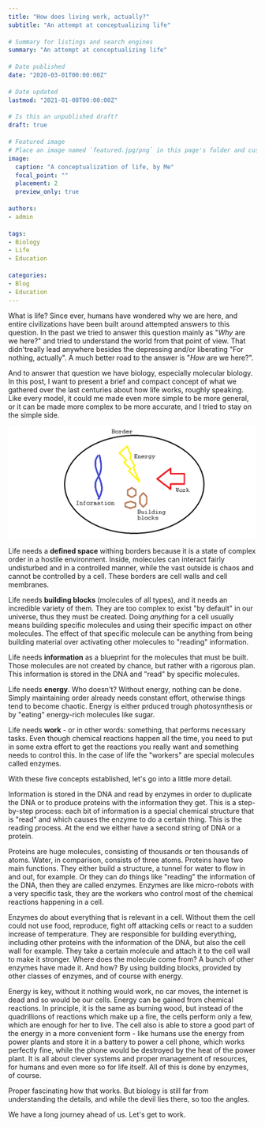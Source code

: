 ```yaml
---
title: "How does living work, actually?"
subtitle: "An attempt at conceptualizing life"

# Summary for listings and search engines
summary: "An attempt at conceptualizing life"

# Date published
date: "2020-03-01T00:00:00Z"

# Date updated
lastmod: "2021-01-08T00:00:00Z"

# Is this an unpublished draft?
draft: true

# Featured image
# Place an image named `featured.jpg/png` in this page's folder and customize its options here.
image:
  caption: "A conceptualization of life, by Me"
  focal_point: ""
  placement: 2
  preview_only: true

authors:
- admin
 
tags:
- Biology
- Life
- Education

categories:
- Blog
- Education
---
```


What is life? Since ever, humans have wondered why we are here, and entire civilizations have been built around attempted answers to this question. In the past we tried to answer this question mainly as "*Why* are we here?" and tried to understand the world from that point of view. That didn'treally lead anywhere besides the depressing and/or liberating "For nothing, actually". A much better road to the answer is "*How* are we here?".

And to answer that question we have biology, especially molecular biology. In this post, I want to present a brief and compact concept of what we gathered over the last centuries about how life works, roughly speaking. Like every model, it could me made even more simple to be more general, or it can be made more complex to be more accurate, and I tried to stay on the simple side.

![Life](life.png "A conceptualization of life, by Me")

Life needs a **defined space** withing borders because it is a state of complex order in a hostile environment. Inside, molecules can interact fairly undisturbed and in a controlled manner, while the vast outside is chaos and cannot be controlled by a cell. These borders are cell walls and cell membranes.

Life needs **building blocks** (molecules of all types), and it needs an incredible variety of them. They are too complex to exist "by default" in our universe, thus they must be created. Doing _anything_ for a cell usually means building specific molecules and using their specific impact on other molecules. The effect of that specific molecule can be anything from being building material over activating other molecules to "reading" information.

Life needs **information** as a blueprint for the molecules that must be built. Those molecules are not created by chance, but rather with a rigorous plan. This information is stored in the DNA and "read" by specific molecules. 

Life needs **energy**. Who doesn't? Without energy, nothing can be done. Simply maintaining order already needs constant effort, otherwise things tend to become chaotic. Energy is either prduced trough photosynthesis or by "eating" energy-rich molecules like sugar.

Life needs **work** - or in other words: something, that performs necessary tasks. Even though chemical reactions happen all the time, you need to put in some extra effort to get the reactions you really want and something needs to control this. In the case of life the "workers" are special molecules called enzymes.

With these five concepts established, let's go into a little more detail.

Information is stored in the DNA and read by enzymes in order to duplicate the DNA or to produce proteins with the information they get. This is a step-by-step process: each bit of information is a special chemical structure that is "read" and which causes the enzyme to do a certain thing. This is the reading process. At the end we either have a second string of DNA or a protein.

Proteins are huge molecules, consisting of thousands or ten thousands of atoms. Water, in comparison, consists of three atoms. Proteins have two main functions. They either build a structure, a tunnel for water to flow in and out, for example. Or they can *do* things like "reading" the information of the DNA, then they are called enzymes. Enzymes are like micro-robots with a very specific task, they are the workers who control most of the chemical reactions happening in a cell.

Enzymes do about everything that is relevant in a cell. Without them the cell could not use food, reproduce, fight off attacking cells or react to a sudden increase of temperature. They are responsible for building everything, including other proteins with the information of the DNA, but also the cell wall for example. They take a certain molecule and attach it to the cell wall to make it stronger. Where does the molecule come from? A bunch of other enzymes have made it. And how? By using building blocks, provided by other classes of enzymes, and of course with energy.

Energy is key, without it nothing would work, no car moves, the internet is dead and so would be our cells. Energy can be gained from chemical reactions. In principle, it is the same as burning wood, but instead of the quadrillions of reactions which make up a fire, the cells perform only a few, which are enough for her to live. The cell also is able to store a good part of the energy in a more convenient form - like humans use the energy from power plants and store it in a battery to power a cell phone, which works perfectly fine, while the phone would be destroyed by the heat of the power plant. It is all about clever systems and proper management of resources, for humans and even more so for life itself. All of this is done by enzymes, of course.

Proper fascinating how that works. But biology is still far from understanding the details, and while the devil lies there, so too the angles.

We have a long journey ahead of us. Let's get to work. 
